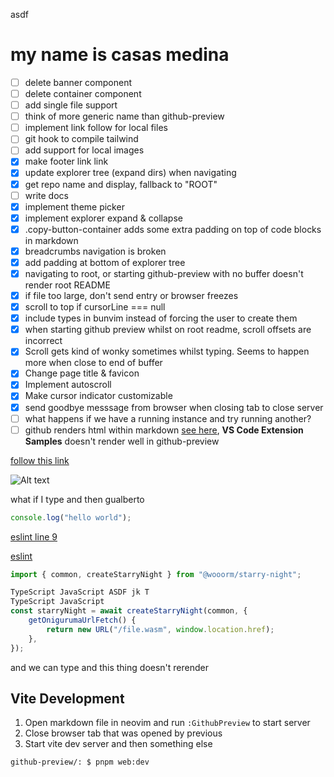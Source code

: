 asdf

# my name is casas medina

- [ ] delete banner component
- [ ] delete container component
- [ ] add single file support
- [ ] think of more generic name than github-preview
- [ ] implement link follow for local files
- [ ] git hook to compile tailwind
- [ ] add support for local images
- [x] make footer link <a>link</a>
- [x] update explorer tree (expand dirs) when navigating
- [x] get repo name and display, fallback to "ROOT"
- [ ] write docs
- [x] implement theme picker
- [x] implement explorer expand & collapse
- [x] .copy-button-container adds some extra padding on top of code blocks in markdown
- [x] breadcrumbs navigation is broken
- [x] add padding at bottom of explorer tree
- [x] navigating to root, or starting github-preview with no buffer doesn't render root README
- [x] if file too large, don't send entry or browser freezes
- [x] scroll to top if cursorLine === null
- [x] include types in bunvim instead of forcing the user to create them
- [x] when starting github preview whilst on root readme, scroll offsets are incorrect
- [x] Scroll gets kind of wonky sometimes whilst typing. Seems to happen more when close to end of buffer
- [x] Change page title & favicon
- [x] Implement autoscroll
- [x] Make cursor indicator customizable
- [x] send goodbye messsage from browser when closing tab to close server
- [ ] what happens if we have a running instance and try running another?
- [ ] github renders html within markdown [see here](https://github.com/microsoft/vscode-extension-samples), **VS Code Extension Samples** doesn't render well in github-preview

[follow this link](https://github.com)

![Alt text](https://www.digitalocean.com/_next/static/media/intro-to-cloud.d49bc5f7.jpeg)

what if I type and then gualberto

```ts
console.log("hello world");
```

[eslint line 9](.eslintrc.cjs#L9)

[eslint](.eslintrc.cjs)

```typescript
import { common, createStarryNight } from "@wooorm/starry-night";

TypeScript JavaScript ASDF jk T
TypeScript JavaScript
const starryNight = await createStarryNight(common, {
    getOnigurumaUrlFetch() {
        return new URL("/file.wasm", window.location.href);
    },
});
```

and we can type and this thing doesn't rerender

## Vite Development

1. Open markdown file in neovim and run `:GithubPreview` to start server
2. Close browser tab that was opened by previous
3. Start vite dev server and then something else

```bash
github-preview/: $ pnpm web:dev
```
